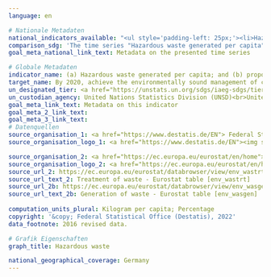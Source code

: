 ```yaml
---
language: en    

# Nationale Metadaten    
national_indicators_available: "<ul style='padding-left: 25px;'><li>Hazardous waste treated</li> <li> Hazardous waste generated per capita</li></ul>"    
comparison_sdg: 'The time series "Hazardous waste generated per capita" is compliant with the global metadata. The time series "Hazardous waste treated" provides additional information.'    
goal_meta_national_link_text: Metadata on the presented time series    

# Globale Metadaten    
indicator_name: (a) Hazardous waste generated per capita; and (b) proportion of hazardous waste treated, by type of treatment    
target_name: By 2020, achieve the environmentally sound management of chemicals and all wastes throughout their life cycle, in accordance with agreed international frameworks, and significantly reduce their release to air, water and soil in order to minimize their adverse impacts on human health and the environment    
un_designated_tier: <a href="https://unstats.un.org/sdgs/iaeg-sdgs/tier-classification/" title="Click here for more information on the UN tier classification."  target="_blank">Tier II</a>    
un_custodian_agency: United Nations Statistics Division (UNSD)<br>United Nations Environment Programme (UNEP)    
goal_meta_link_text: Metadata on this indicator    
goal_meta_2_link_text:     
goal_meta_3_link_text:         
# Datenquellen
source_organisation_1: <a href="https://www.destatis.de/EN"> Federal Statistical Office (Destatis) </a>
source_organisation_logo_1: <a href="https://www.destatis.de/EN"><img src="https://g205sdgs.github.io/sdg-indicators/public/OrgImgEn/destatis.png" alt="Logo destatis" style="height:60px; width:148px"/></a>

source_organisation_2: <a href="https://ec.europa.eu/eurostat/en/home"> Statistical office of the European Union (Eurostat) </a>
source_organisation_logo_2: <a href="https://ec.europa.eu/eurostat/en/home"><img src="https://g205sdgs.github.io/sdg-indicators/public/OrgImgEn/eurostat.png" alt="Logo eurostat" style="height:60px; width:148px"/></a>
source_url_2: https://ec.europa.eu/eurostat/databrowser/view/env_wastrt/default/table?lang=en
source_url_text_2: Treatment of waste - Eurostat table [env_wastrt]
source_url_2b: https://ec.europa.eu/eurostat/databrowser/view/env_wasgen/default/table?lang=en
source_url_text_2b: Generation of waste - Eurostat table [env_wasgen]
    
computation_units_plural: Kilogram per capita; Percentage    
copyright: '&copy; Federal Statistical Office (Destatis), 2022'    
data_footnote: 2016 revised data.    

# Grafik Eigenschaften    
graph_title: Hazardous waste    

national_geographical_coverage: Germany    
---
```


<span></span>